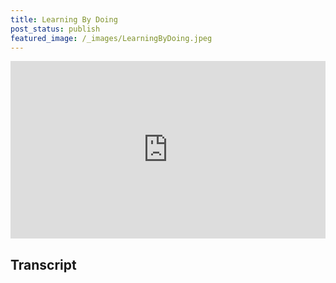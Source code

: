 ```yaml
---
title: Learning By Doing
post_status: publish
featured_image: /_images/LearningByDoing.jpeg
---
```


<div style="padding:56.25% 0 0 0;position:relative;"><iframe src="https://player.vimeo.com/video/840868511?badge=0&amp;autopause=0&amp;player_id=0&amp;app_id=58479" frameborder="0" allow="autoplay; fullscreen; picture-in-picture" allowfullscreen style="position:absolute;top:0;left:0;width:100%;height:100%;" title="064 Learning by Doing"></iframe></div>

<div style="margin-bottom:30px;"></div>

## Transcript

